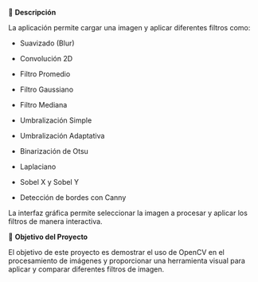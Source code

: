 📌 **Descripción**

La aplicación permite cargar una imagen y aplicar diferentes filtros como:

- Suavizado (Blur)

- Convolución 2D

- Filtro Promedio

- Filtro Gaussiano

- Filtro Mediana

- Umbralización Simple

- Umbralización Adaptativa

- Binarización de Otsu

- Laplaciano

- Sobel X y Sobel Y

- Detección de bordes con Canny

La interfaz gráfica permite seleccionar la imagen a procesar y aplicar los filtros de manera interactiva.

🎯 **Objetivo del Proyecto**

El objetivo de este proyecto es demostrar el uso de OpenCV en el procesamiento de imágenes y proporcionar una herramienta visual para aplicar y comparar diferentes filtros de imagen.

